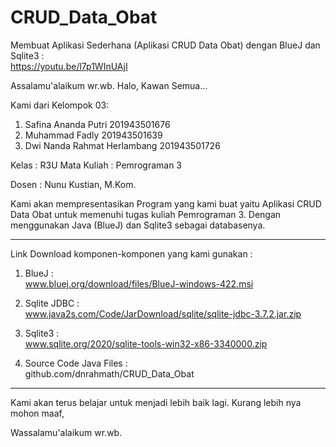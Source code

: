 # CRUD_Data_Obat


Membuat Aplikasi Sederhana (Aplikasi CRUD Data Obat) dengan BlueJ dan Sqlite3   :   
https://youtu.be/l7p1WInUAjI



Assalamu'alaikum wr.wb.
Halo, Kawan Semua...



Kami dari Kelompok 03:

1. Safina Ananda Putri                     201943501676
2. Muhammad Fadly                          201943501639
3. Dwi Nanda Rahmat Herlambang             201943501726



Kelas              : R3U
Mata Kuliah   : Pemrograman 3

Dosen             : Nunu Kustian, M.Kom.





Kami akan mempresentasikan Program yang kami buat yaitu Aplikasi CRUD Data Obat untuk memenuhi tugas kuliah Pemrograman 3. Dengan menggunakan Java (BlueJ) dan Sqlite3 sebagai databasenya.



--------------------------------------------------------------------------------------------

Link Download komponen-komponen yang kami gunakan :

1. BlueJ   :   
www.bluej.org/download/files/BlueJ-windows-422.msi

2. Sqlite JDBC   :   
www.java2s.com/Code/JarDownload/sqlite/sqlite-jdbc-3.7.2.jar.zip

3. Sqlite3   :   
www.sqlite.org/2020/sqlite-tools-win32-x86-3340000.zip

4. Source Code Java Files   :   
github.com/dnrahmath/CRUD_Data_Obat


--------------------------------------------------------------------------------------------

Kami akan terus belajar untuk menjadi lebih baik lagi.
Kurang lebih nya mohon maaf,

Wassalamu'alaikum wr.wb.
